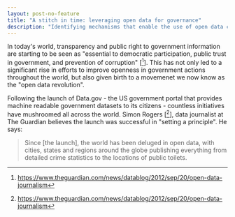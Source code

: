 ```yaml
---
layout: post-no-feature
title: "A stitch in time: leveraging open data for governance"
description: "Identifying mechanisms that enable the use of open data could be key to achieving government accountability and transparency." 
---
```


In today's world, transparency and public right to government information are starting to be seen as "essential to democratic participation, public trust in government, and prevention of corruption" [[^3]]. This has not only led to a significant rise in efforts to improve openness in government actions throughout the world, but also given birth to a movemenet we now know as the "open data revolution". 

Following the launch of Data.gov - the US government portal that provides machine readable government datasets to its citizens - countless initiatives have mushroomed all across the world. Simon Rogers [[^3]], data journalist at The Guardian believes the launch was successful in "setting a principle". He says: 

<blockquote class="quote-custom">
<p>
 Since [the launch], the world has been deluged in open data, with cities, states and regions around the globe publishing everything from detailed crime statistics to the locations of public toilets.  
</p>	
</blockquote>


[^1]: Relly, J. E., & Sabharwal, M. (2009). Perceptions of transparency of government policymaking: A cross-national study. Government Information Quarterly, 26, 148−157.

[^2]: Burtot, J. C., Jaeger, P. T., & Grimes, J. M. (2010) Using ICTs to create a culture of transparency: E-government and social media as openness and anti-corruption tools for societies. Government Information Quarterly, 27, 264–271

[^3]: https://www.theguardian.com/news/datablog/2012/sep/20/open-data-journalism